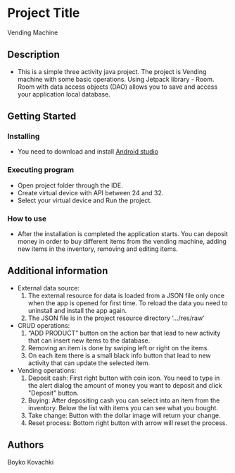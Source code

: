 # Project Title

Vending Machine

## Description

* This is a simple three activity java project. The project is Vending machine with some basic operations. Using Jetpack library - Room. Room with data access objects (DAO) allows you to save and access your application local database. 

## Getting Started

### Installing

* You need to download and install [Android studio](https://developer.android.com/studio)

### Executing program

* Open project folder through the IDE.
* Create virtual device with API between 24 and 32.
* Select your virtual device and Run the project.

### How to use

* After the installation is completed the application starts. You can deposit money in order to buy different items from the vending machine, adding new items in the inventory, removing and editing items.

## Additional information

* External data source: 
    1. The external resource for data is loaded from a JSON file only once when the app is opened for first time. To reload the data you need to uninstall and install the app again. 
    2. The JSON file is in the project resource directory ‘…/res/raw’
* CRUD operations:
    1. “ADD PRODUCT” button on the action bar that lead to new activity that can insert new items to the database.
    2. Removing an item is done by swiping left or right on the items.
    3. On each item there is a small black info button that lead to new activity that can update the selected item.
* Vending operations:
    1. Deposit cash: First right button with coin icon. You need to type in the alert dialog the amount of money you want to deposit and click "Deposit" button.
    2. Buying: After depositing cash you can select into an item from the inventory. Below the list with items you can see what you bought.
    3. Take change: Button with the dollar image will return your change.
    4. Reset process: Bottom right button with arrow will reset the process.

## Authors

Boyko Kovachki
